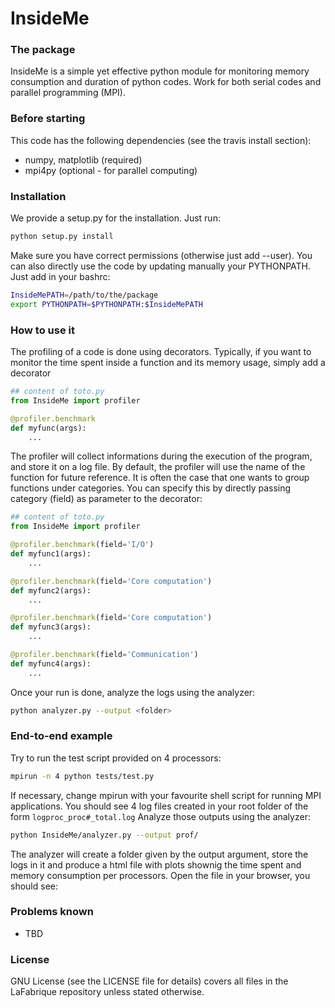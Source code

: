 InsideMe
==

### The package
InsideMe is a simple yet effective python module for monitoring
memory consumption and duration of python codes.
Work for both serial codes and parallel programming (MPI).

### Before starting
This code has the following dependencies (see the travis install section):
* numpy, matplotlib (required)
* mpi4py (optional - for parallel computing)

### Installation
We provide a setup.py for the installation. Just run:
```bash
python setup.py install
```
Make sure you have correct permissions (otherwise just add --user).
You can also directly use the code by updating manually your PYTHONPATH.
Just add in your bashrc:
```bash
InsideMePATH=/path/to/the/package
export PYTHONPATH=$PYTHONPATH:$InsideMePATH
```

### How to use it

The profiling of a code is done using decorators.
Typically, if you want to monitor the time spent inside a function and its memory usage,
simply add a decorator
```python
## content of toto.py
from InsideMe import profiler

@profiler.benchmark
def myfunc(args):
    ...
```
The profiler will collect informations during the execution of the program,
and store it on a log file. By default, the profiler will use the name of the function for future reference.
It is often the case that one wants to group functions under categories.
You can specify this by directly passing category (field) as parameter to the decorator:

```python
## content of toto.py
from InsideMe import profiler

@profiler.benchmark(field='I/O')
def myfunc1(args):
    ...

@profiler.benchmark(field='Core computation')
def myfunc2(args):
    ...

@profiler.benchmark(field='Core computation')
def myfunc3(args):
    ...

@profiler.benchmark(field='Communication')
def myfunc4(args):
    ...
```
Once your run is done, analyze the logs using the analyzer:

```bash
python analyzer.py --output <folder>
```
### End-to-end example

Try to run the test script provided on 4 processors:
```bash
mpirun -n 4 python tests/test.py
```
If necessary, change mpirun with your favourite shell script for running MPI applications.
You should see 4 log files created in your root folder of the form ` logproc_proc#_total.log `
Analyze those outputs using the analyzer:
```bash
python InsideMe/analyzer.py --output prof/
```
The analyzer will create a folder given by the output argument, store the logs in it
and produce a html file with plots shownig the time spent and memory consumption per processors.
Open the file in your browser, you should see:

### Problems known
* TBD

### License
GNU License (see the LICENSE file for details) covers all files
in the LaFabrique repository unless stated otherwise.
